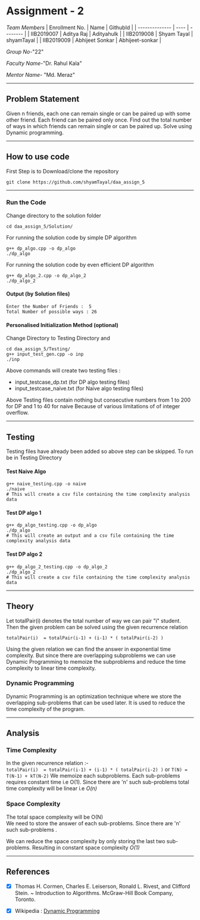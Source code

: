 # Assignment - 2

*Team Members*
|   Enrollment No.  |   Name   | GithubId |
|   --------------  |   ----   | -------- |
|    IIB2019007  |   Aditya Raj | Adityahulk |
|    IIB2019008  |   Shyam Tayal | shyamTayal |
|    IIB2019009  |   Abhijeet Sonkar | Abhijeet-sonkar |


*Group No-*"22"

*Faculty Name-*"Dr. Rahul Kala"

*Mentor Name-* "Md. Meraz"

---
## Problem Statement
Given n friends, each one can remain single or can be paired up with some other friend. Each friend can be paired only once. Find out the total number of ways in which friends can remain single or can be paired up. Solve using Dynamic programming.

---
## How to use code
First Step is to Download/clone the repository
```
git clone https://github.com/shyamTayal/daa_assign_5
```

---
### Run the Code

Change directory to the solution folder
```
cd daa_assign_5/Solution/
```

For running the solution code by simple DP algorithm
```
g++ dp_algo.cpp -o dp_algo
./dp_algo
```
For running the solution code by even efficient DP algorithm
```
g++ dp_algo_2.cpp -o dp_algo_2
./dp_algo_2
```
#### Output (by Solution files)
```
Enter the Number of Friends :  5
Total Number of possible ways : 26
```

#### Personalised Initialization Method (optional)
Change Directory to Testing Directory and 
```
cd daa_assign_5/Testing/
g++ input_test_gen.cpp -o inp
./inp
```
Above commands will create two testing files :
- input_testcase_dp.txt (for DP algo testing files)
- input_testcase_naive.txt (for Naive algo testing files)

Above Testing files contain nothing but consecutive numbers from 1 to 200 for DP and 1 to 40 for naive
Because of various limitations of of integer overflow.

---
## Testing
Testing files have already been added so above step can be skipped. To run be in Testing Directory
#### Test Naive Algo
```
g++ naive_testing.cpp -o naive
./naive
# This will create a csv file containing the time complexity analysis data
```
#### Test DP algo 1
```
g++ dp_algo_testing.cpp -o dp_algo
./dp_algo
# This will create an output and a csv file containing the time complexity analysis data
```
#### Test DP algo 2
```
g++ dp_algo_2_testing.cpp -o dp_algo_2
./dp_algo_2
# This will create a csv file containing the time complexity analysis data
```

---
## Theory

Let totalPair(i) denotes the total number of way we can pair "i" student.
Then the given problem can be solved using the given recurrence relation

```totalPair(i)  = totalPair(i-1) + (i-1) * ( totalPair(i-2) )``` 

Using the given relation we can find the answer in exponential time complexity. 
But since there are overlapping subproblems we can use Dynamic Programming to memoize the subproblems 
and reduce the time complexity to linear time complexity. 

### Dynamic Programming
Dynamic Programming is an optimization technique where we  store the overlapping sub-problems that can be used later. It is used to reduce the time complexity of the program.

---
## Analysis
### Time Complexity

In the given recurrence relation :- <br />
```totalPair(i)  = totalPair(i-1) + (i-1) * ( totalPair(i-2) )``` 
or ```T(N) = T(N-1) + kT(N-2)```
We memoize each subproblems. Each sub-problems requires constant time i.e O(1).
Since there are 'n' such sub-problems total time complexity will be linear i.e *O(n)*

### Space Complexity

The total space complexity will be  O(N) <br/>
We need to store the answer of each sub-problems. Since there are 'n' such sub-problems .

We can  reduce the space complexity by only storing the last two sub-problems. 
Resulting in constant space complexity  *O(1)* 

---
## References
- [x] Thomas H. Cormen, Charles E. Leiserson, Ronald L. Rivest, and Clifford Stein. 
~ Introduction to Algorithms. McGraw-Hill Book Company, Toronto.

- [x] Wikipedia : [Dynamic Programming](https://en.wikipedia.org/wiki/Dynamic_programming )

